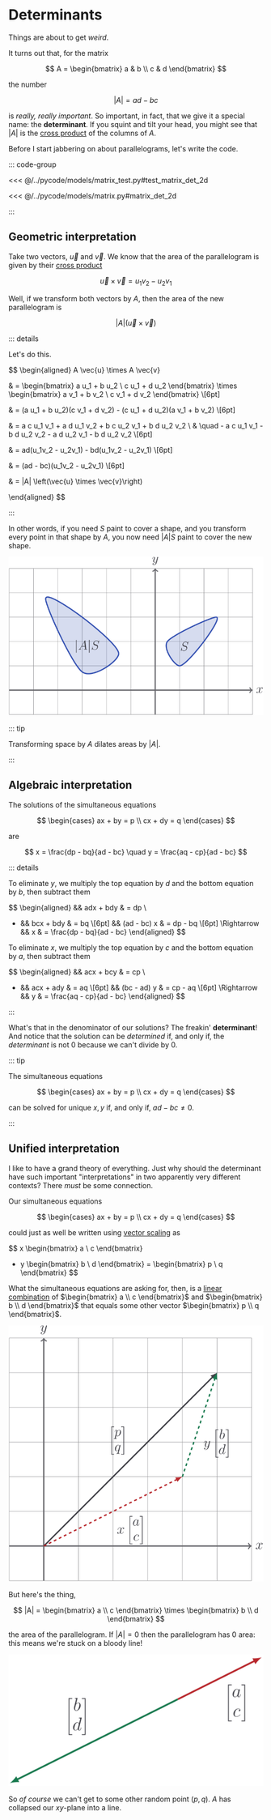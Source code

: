# Determinants

Things are about to get _weird_.

It turns out that, for the matrix

$$
A = \begin{bmatrix} a & b \\ c & d \end{bmatrix}
$$

the number

$$
|A| = ad - bc
$$

is _really, really important_. So important, in fact, that we give it a special
name: the **determinant**. If you squint and tilt your head, you might see that
$|A|$ is the [cross product](../vectors/cross-product-2d.md) of the columns of
$A$.

Before I start jabbering on about parallelograms, let's write the code.

::: code-group

<<< @/../pycode/models/matrix_test.py#test_matrix_det_2d

<<< @/../pycode/models/matrix.py#matrix_det_2d

:::

## Geometric interpretation

Take two vectors, $\vec{u}$ and $\vec{v}$. We know that the area of the
parallelogram is given by their [cross product](../vectors/cross-product-2d.md)

$$
\vec{u} \times \vec{v} = u_1 v_2 - u_2 v_1
$$

Well, if we transform both vectors by $A$, then the area of the new
parallelogram is

$$
|A| \left(\vec{u} \times \vec{v}\right)
$$

::: details

Let's do this.

$$
\begin{aligned}
A \vec{u} \times A \vec{v}

& =
\begin{bmatrix} a u_1 + b u_2 \\ c u_1 + d u_2 \end{bmatrix}
\times
\begin{bmatrix} a v_1 + b v_2 \\ c v_1 + d v_2 \end{bmatrix} \\[6pt]

& = (a u_1 + b u_2)(c v_1 + d v_2) - (c u_1 + d u_2)(a v_1 + b v_2)  \\[6pt]

& = a c u_1 v_1 + a d u_1 v_2 + b c u_2 v_1 + b d u_2 v_2  \\
& \quad - a c u_1 v_1 - b d u_2 v_2 - a d u_2 v_1 - b d u_2 v_2  \\[6pt]

& = ad(u_1v_2 - u_2v_1) - bd(u_1v_2 - u_2v_1)  \\[6pt]

& = (ad - bc)(u_1v_2 - u_2v_1)  \\[6pt]

& = |A| \left(\vec{u} \times \vec{v}\right)

\end{aligned}
$$

:::

In other words, if you need $S$ paint to cover a shape, and you transform every
point in that shape by $A$, you now need $|A|S$ paint to cover the new shape.

![](../../images/geometric-det.svg)

::: tip

Transforming space by $A$ dilates areas by $|A|$.

:::

## Algebraic interpretation

The solutions of the simultaneous equations

$$
\begin{cases}
ax + by = p \\
cx + dy = q
\end{cases}
$$

are

$$
x = \frac{dp - bq}{ad - bc} \quad y = \frac{aq - cp}{ad - bc}
$$

::: details

To eliminate $y$, we multiply the top equation by $d$ and the bottom equation by
$b$, then subtract them

$$
\begin{aligned}
&& adx + bdy & = dp \\
- && bcx + bdy & = bq \\[6pt]
&& (ad - bc) x & = dp - bq \\[6pt]
\Rightarrow && x & = \frac{dp - bq}{ad - bc}
\end{aligned}
$$

To eliminate $x$, we multiply the top equation by $c$ and the bottom equation by
$a$, then subtract them

$$
\begin{aligned}
&& acx + bcy & = cp \\
- && acx + ady & = aq \\[6pt]
&& (bc - ad) y & = cp - aq \\[6pt]
\Rightarrow && y & = \frac{aq - cp}{ad - bc}
\end{aligned}
$$

:::

What's that in the denominator of our solutions? The freakin' **determinant**!
And notice that the solution can be _determined_ if, and only if, the
_determinant_ is not $0$ because we can't divide by $0$.

::: tip

The simultaneous equations

$$
\begin{cases}
ax + by = p \\
cx + dy = q
\end{cases}
$$

can be solved for unique $x, y$ if, and only if, $ad - bc \neq 0$.

:::

## Unified interpretation

I like to have a grand theory of everything. Just why should the determinant
have such important "interpretations" in two apparently very different contexts?
There _must_ be some connection.

Our simultaneous equations

$$
\begin{cases}
ax + by = p \\
cx + dy = q
\end{cases}
$$

could just as well be written using [vector scaling](../vectors/scaling-vectors)
as

$$
  x \begin{bmatrix} a \\ c \end{bmatrix}
+ y \begin{bmatrix} b \\ d \end{bmatrix}
= \begin{bmatrix} p \\ q \end{bmatrix}
$$

What the simultaneous equations are asking for, then, is a
[linear combination](../vectors/linear-combinations) of
$\begin{bmatrix} a \\ c \end{bmatrix}$ and
$\begin{bmatrix} b \\ d \end{bmatrix}$ that equals some other vector
$\begin{bmatrix} p \\ q \end{bmatrix}$.

![](../../images/linear-combinations-columns.svg)

But here's the thing,

$$
|A| = \begin{bmatrix} a \\ c \end{bmatrix} \times \begin{bmatrix} b \\ d \end{bmatrix}
$$

the area of the parallelogram. If $|A| = 0$ then the parallelogram has $0$ area:
this means we're stuck on a bloody line!

![](../../images/linear-dependent-columns.svg)

So _of course_ we can't get to some other random point $(p, q)$. $A$ has
collapsed our $xy$-plane into a line.
